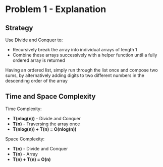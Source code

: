 # Problem 1 - Explanation
## Strategy
Use Divide and Conquer to:
- Recursively break the array into individual arrays of length 1
- Combine these arrays successively with a helper function until a fully ordered array is returned

Having an ordered list, simply run through the list once and compose two sums, by alternatively adding digits to two different numbers in the descending order of the array

## Time and Space Complexity
Time Complexity:
- **T(nlog(n))** - Divide and Conquer
- **T(n)** - Traversing the array once
- **T(nlog(n)) + T(n) = O(nlog(n))** 

Space Complexity:
- **T(n)** - Divide and Conquer
- **T(n)** - Array
- **T(n) + T(n) = O(n)** 